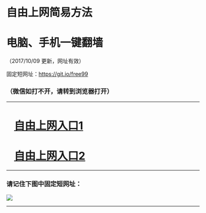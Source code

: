 ﻿# 自由上网简易方法

# 电脑、手机一键翻墙

（2017/10/09 更新，网址有效）

固定短网址：https://git.io/free99

### （微信如打不开，请转到浏览器打开）


***





# &nbsp;&nbsp; <a href="http://ft2565926526.fwq-tz-1001.info/fwqtz01.html?t=100900121714 " target="_blank">自由上网入口1</a>
# &nbsp;&nbsp; <a href="http://ft1559421255.fwq-tz-1002.info/fwqtz02.html?t=100900129740 " target="_blank">自由上网入口2</a>
***

### 请记住下图中固定短网址：

<img src="https://s3-us-west-2.amazonaws.com/fwq-1001/yjfq-20170905okok.png" /> 


***

